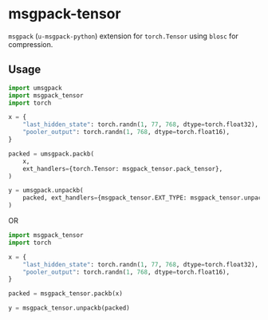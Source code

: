 # msgpack-tensor

`msgpack` (`u-msgpack-python`) extension for `torch.Tensor` using `blosc` for compression.

## Usage

```python
import umsgpack
import msgpack_tensor
import torch

x = {
    "last_hidden_state": torch.randn(1, 77, 768, dtype=torch.float32),
    "pooler_output": torch.randn(1, 768, dtype=torch.float16),
}

packed = umsgpack.packb(
    x,
    ext_handlers={torch.Tensor: msgpack_tensor.pack_tensor},
)

y = umsgpack.unpackb(
    packed, ext_handlers={msgpack_tensor.EXT_TYPE: msgpack_tensor.unpack_tensor}
)
```

OR

```python
import msgpack_tensor
import torch

x = {
    "last_hidden_state": torch.randn(1, 77, 768, dtype=torch.float32),
    "pooler_output": torch.randn(1, 768, dtype=torch.float16),
}

packed = msgpack_tensor.packb(x)

y = msgpack_tensor.unpackb(packed)
```
